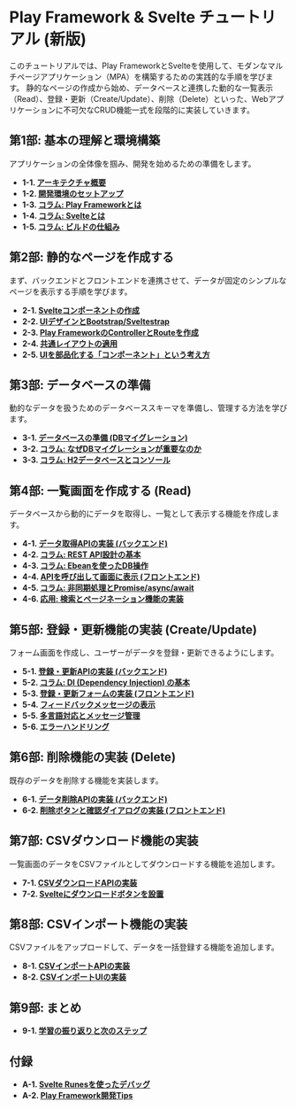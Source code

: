 # Play Framework & Svelte チュートリアル (新版)

このチュートリアルでは、Play FrameworkとSvelteを使用して、モダンなマルチページアプリケーション（MPA）を構築するための実践的な手順を学びます。
静的なページの作成から始め、データベースと連携した動的な一覧表示（Read）、登録・更新（Create/Update）、削除（Delete）といった、Webアプリケーションに不可欠なCRUD機能一式を段階的に実装していきます。

## 第1部: 基本の理解と環境構築

アプリケーションの全体像を掴み、開発を始めるための準備をします。

- **1-1. [アーキテクチャ概要](./01-アーキテクチャ概要.md)**
- **1-2. [開発環境のセットアップ](./02-開発環境のセットアップ.md)**
- **1-3. [コラム: Play Frameworkとは](./03-コラム-Play-Frameworkとは.md)**
- **1-4. [コラム: Svelteとは](./04-コラム-Svelteとは.md)**
- **1-5. [コラム: ビルドの仕組み](./05-コラム-ビルドの仕組み.md)**

## 第2部: 静的なページを作成する

まず、バックエンドとフロントエンドを連携させて、データが固定のシンプルなページを表示する手順を学びます。

- **2-1. [Svelteコンポーネントの作成](./06-Svelteコンポーネントの作成.md)**
- **2-2. [UIデザインとBootstrap/Sveltestrap](./07-UIデザインとBootstrap.md)**
- **2-3. [Play FrameworkのControllerとRouteを作成](./08-Play-ControllerとRouteの作成.md)**
- **2-4. [共通レイアウトの適用](./09-共通レイアウトの適用.md)**
- **2-5. [UIを部品化する「コンポーネント」という考え方](./10-UIの部品化.md)**

## 第3部: データベースの準備

動的なデータを扱うためのデータベーススキーマを準備し、管理する方法を学びます。

- **3-1. [データベースの準備 (DBマイグレーション)](./11-DBマイグレーション.md)**
- **3-2. [コラム: なぜDBマイグレーションが重要なのか](./12-コラム-DBマイグレーションの重要性.md)**
- **3-3. [コラム: H2データベースとコンソール](./13-コラム-H2データベースとコンソール.md)**

## 第4部: 一覧画面を作成する (Read)

データベースから動的にデータを取得し、一覧として表示する機能を作成します。

- **4-1. [データ取得APIの実装 (バックエンド)](./14-データ取得APIの実装.md)**
- **4-2. [コラム: REST API設計の基本](./15-コラム-REST-API設計の基本.md)**
- **4-3. [コラム: Ebeanを使ったDB操作](./16-コラム-Ebeanを使ったDB操作.md)**
- **4-4. [APIを呼び出して画面に表示 (フロントエンド)](./17-SvelteからAPIを呼び出す.md)**
- **4-5. [コラム: 非同期処理とPromise/async/await](./18-コラム-非同期処理.md)**
- **4-6. [応用: 検索とページネーション機能の実装](./19-応用-検索とページネーション.md)**

## 第5部: 登録・更新機能の実装 (Create/Update)

フォーム画面を作成し、ユーザーがデータを登録・更新できるようにします。

- **5-1. [登録・更新APIの実装 (バックエンド)](./20-登録・更新APIの実装.md)**
- **5-2. [コラム: DI (Dependency Injection) の基本](./21-コラム-DIの基本.md)**
- **5-3. [登録・更新フォームの実装 (フロントエンド)](./22-Svelteで登録・更新フォームを作成.md)**
- **5-4. [フィードバックメッセージの表示](./23-フィードバックメッセージの表示.md)**
- **5-5. [多言語対応とメッセージ管理](./24-多言語対応とメッセージ管理.md)**
- **5-6. [エラーハンドリング](./25-エラーハンドリング.md)**

## 第6部: 削除機能の実装 (Delete)

既存のデータを削除する機能を実装します。

- **6-1. [データ削除APIの実装 (バックエンド)](./26-データ削除APIの実装.md)**
- **6-2. [削除ボタンと確認ダイアログの実装 (フロントエンド)](./27-Svelteから削除機能を呼び出す.md)**

## 第7部: CSVダウンロード機能の実装

一覧画面のデータをCSVファイルとしてダウンロードする機能を追加します。

- **7-1. [CSVダウンロードAPIの実装](./28-CSVダウンロードAPIの実装.md)**
- **7-2. [Svelteにダウンロードボタンを設置](./29-Svelteにダウンロードボタンを設置.md)**

## 第8部: CSVインポート機能の実装

CSVファイルをアップロードして、データを一括登録する機能を追加します。

- **8-1. [CSVインポートAPIの実装](./30-CSVインポートAPIの実装.md)**
- **8-2. [CSVインポートUIの実装](./31-CSVインポートUIの実装.md)**

## 第9部: まとめ

- **9-1. [学習の振り返りと次のステップ](./32-学習の振り返りと次のステップ.md)**

## 付録

- **A-1. [Svelte Runesを使ったデバッグ](./付録1-Svelte-Runesを使ったデバッグ.md)**
- **A-2. [Play Framework開発Tips](./付録2-Play-Framework開発Tips.md)**